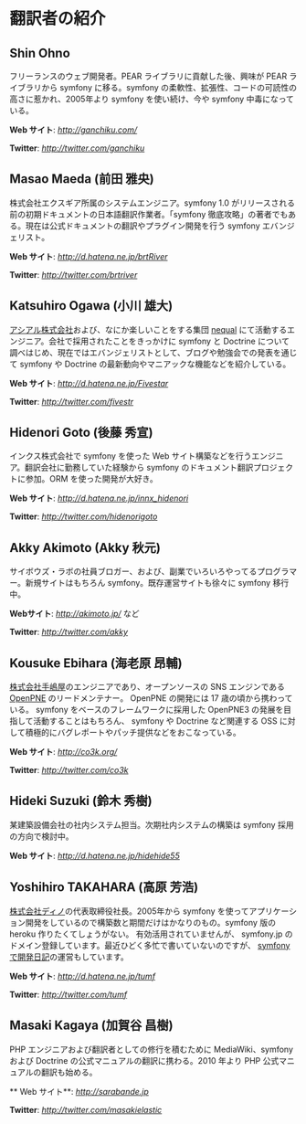 翻訳者の紹介
============

Shin Ohno
---------

フリーランスのウェブ開発者。PEAR ライブラリに貢献した後、興味が PEAR ライブラリから symfony に移る。symfony の柔軟性、拡張性、コードの可読性の高さに惹かれ、2005年より symfony を使い続け、今や symfony 中毒になっている。

**Web サイト**: *http://ganchiku.com/*

**Twitter**: *http://twitter.com/ganchiku*

Masao Maeda (前田 雅央)
-----------------------

株式会社エクスギア所属のシステムエンジニア。symfony 1.0 がリリースされる前の初期ドキュメントの日本語翻訳作業者。「symfony 徹底攻略」の著者でもある。現在は公式ドキュメントの翻訳やプラグイン開発を行う symfony エバンジェリスト。

**Web サイト**: *http://d.hatena.ne.jp/brtRiver*

**Twitter**: *http://twitter.com/brtriver*

Katsuhiro Ogawa (小川 雄大)
---------------------------

[アシアル株式会社](http://www.asial.co.jp/)および、なにか楽しいことをする集団 [nequal](http://nequal.jp/) にて活動するエンジニア。会社で採用されたことをきっかけに symfony と Doctrine について調べはじめ、現在ではエバンジェリストとして、ブログや勉強会での発表を通じて symfony や Doctrine の最新動向やマニアックな機能などを紹介している。

**Web サイト**: *http://d.hatena.ne.jp/Fivestar*

**Twitter**: *http://twitter.com/fivestr*

Hidenori Goto (後藤 秀宣)
------------------------

インクス株式会社で symfony を使った Web サイト構築などを行うエンジニア。翻訳会社に勤務していた経験から symfony のドキュメント翻訳プロジェクトに参加。ORM を使った開発が大好き。

**Web サイト**: *http://d.hatena.ne.jp/innx_hidenori*

**Twitter**: *http://twitter.com/hidenorigoto*

Akky Akimoto (Akky 秋元)
------------------------

サイボウズ・ラボの社員ブロガー、および、副業でいろいろやってるプログラマー。新規サイトはもちろん symfony。既存運営サイトも徐々に symfony 移行中。

**Webサイト**: *http://akimoto.jp/* など

**Twitter**: *http://twitter.com/akky*

Kousuke Ebihara (海老原 昂輔)
----------------------------

[株式会社手嶋屋](http://tejimaya.com/)のエンジニアであり、オープンソースの SNS エンジンである [OpenPNE](http://www.openpne.jp/) のリードメンテナー。 OpenPNE の開発には 17 歳の頃から携わっている。 symfony をベースのフレームワークに採用した OpenPNE3 の発展を目指して活動することはもちろん、 symfony や Doctrine など関連する OSS に対して積極的にバグレポートやパッチ提供などをおこなっている。

**Web サイト**: *http://co3k.org/*

**Twitter**: *http://twitter.com/co3k*

Hideki Suzuki (鈴木 秀樹)
----------------------------

某建築設備会社の社内システム担当。次期社内システムの構築は symfony 採用の方向で検討中。

**Web サイト**: *http://d.hatena.ne.jp/hidehide55*

Yoshihiro TAKAHARA (高原 芳浩)
----------------------------

[株式会社ディノ](http://www.dino.co.jp/)の代表取締役社長。2005年から symfony を使ってアプリケーション開発をしているので構築数と期間だけはかなりのもの。symfony 版の heroku 作りたくてしょうがない。 有効活用されていませんが、 symfony.jp のドメイン登録しています。最近ひどく多忙で書いていないのですが、 [symfonyで開発日記](http://blog.symfony.jp)の運営もしています。

**Web サイト**: *http://d.hatena.ne.jp/tumf*

**Twitter**: *http://twitter.com/tumf*

Masaki Kagaya (加賀谷 昌樹)
---------------------------

PHP エンジニアおよび翻訳者としての修行を積むために MediaWiki、symfony および Doctrine の公式マニュアルの翻訳に携わる。2010 年より PHP 公式マニュアルの翻訳も始める。

** Web サイト**: *http://sarabande.jp*

**Twitter**: *http://twitter.com/masakielastic*
